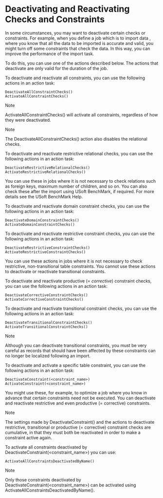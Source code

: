 # Deactivating and Reactivating Checks and Constraints

In some circumstances, you may want to deactivate certain checks or constraints. For example, when you define a job which is to import data , where you know that all the data to be imported is accurate and valid, you might turn off some constraints that check the data. In this way, you can improve the performance of the import task.

To do this, you can use one of the actions described below. The actions that deactivate are only valid for the duration of the job.

To deactivate and reactivate all constraints, you can use the following actions in an action task:

```
DeactivateAllConstraintChecks()
ActivateAllConstraintChecks()

```

> [!NOTE]
> ActivateAllConstraintChecks() will activate all constraints, regardless of how they were deactivated.

> [!NOTE]
> The DeactivateAllConstraintChecks() action also disables the relational checks.

To deactivate and reactivate restrictive relational checks, you can use the following actions in an action task:

```
DeactivateRestrictiveRelationalChecks()
ActivateRestrictiveRelationalChecks()

```

You can use these in jobs where it is not necessary to check relations such as foreign keys, maximum number of children, and so on. You can also check these after the import using USoft BenchMark, if required. For more details see the USoft BenchMark Help.

To deactivate and reactivate domain constraint checks, you can use the following actions in an action task:

```
DeactivateDomainConstraintChecks()
ActivateDomainConstraintChecks()

```

To deactivate and reactivate restrictive constraint checks, you can use the following actions in an action task:

```
DeactivateRestrictiveConstraintChecks()
ActivateRestrictiveConstraintChecks()

```

You can use these actions in jobs where it is not necessary to check restrictive, non-transitional table constraints. You cannot use these actions to deactivate or reactivate transitional constraints.

To deactivate and reactivate productive (= *corrective*) constraint checks, you can use the following actions in an action task:

```
DeactivateCorrectiveConstraintChecks()
ActivateCorrectiveConstraintChecks()

```

To deactivate and reactivate transitional constraint checks, you can use the following actions in an action task:

```
DeactivateTransitionalConstraintChecks()
ActivateTransitionalConstraintChecks()

```

> [!NOTE]
> Although you can deactivate transitional constraints, you must be very careful as records that should have been affected by these constraints can no longer be localized following an import.

To deactivate and activate a specific table constraint, you can use the following actions in an action task:

```
DeactivateConstraint(<constraint_name>)
ActivateConstraint(<constraint_name>)

```

You might use these, for example, to optimize a job where you know in advance that certain constraints need not be executed. You can deactivate and reactivate restrictive and even productive (= corrective) constraints.

> [!NOTE]
> The settings made by DeactivateConstraint() and the actions to deactivate restrictive, transitional or productive (= corrective) constraint checks are cumulative, in that they must both be reactivated in order to make a constraint active again.

To activate all constraints deactivated by DeactivateConstraint(\<constraint_name>) you can use:

```
ActivateAllConstraintsDeactivatedByName()

```

> [!NOTE]
> Only those constraints deactivated by DeactivateConstraint(\<constraint_name>) can be activated using ActivateAllConstraintsDeactivatedByName().